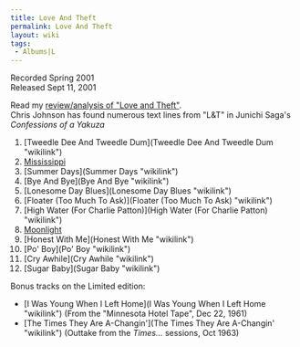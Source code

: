 ```yaml
---
title: Love And Theft
permalink: Love And Theft
layout: wiki
tags:
 - Albums|L
---
```


Recorded Spring 2001  
Released Sept 11, 2001

Read my [review/analysis of "Love and
Theft"](http://dylanchords.info/professors/a_day_above_ground.htm).  
Chris Johnson has found numerous text lines from "L&T" in Junichi Saga's
<em>Confessions of a Yakuza</em>

1.  [Tweedle Dee And Tweedle
    Dum](Tweedle Dee And Tweedle Dum "wikilink")
2.  [Mississippi](Mississippi "wikilink")
3.  [Summer Days](Summer Days "wikilink")
4.  [Bye And Bye](Bye And Bye "wikilink")
5.  [Lonesome Day Blues](Lonesome Day Blues "wikilink")
6.  [Floater (Too Much To Ask)](Floater (Too Much To Ask) "wikilink")
7.  [High Water (For Charlie
    Patton)](High Water (For Charlie Patton) "wikilink")
8.  [Moonlight](Moonlight "wikilink")
9.  [Honest With Me](Honest With Me "wikilink")
10. [Po' Boy](Po' Boy "wikilink")
11. [Cry Awhile](Cry Awhile "wikilink")
12. [Sugar Baby](Sugar Baby "wikilink")

Bonus tracks on the Limited edition:

-   [I Was Young When I Left
    Home](I Was Young When I Left Home "wikilink") (From the "Minnesota
    Hotel Tape", Dec 22, 1961)
-   [The Times They Are
    A-Changin'](The Times They Are A-Changin' "wikilink") (Outtake from
    the <em>Times...</em> sessions, Oct 1963)

